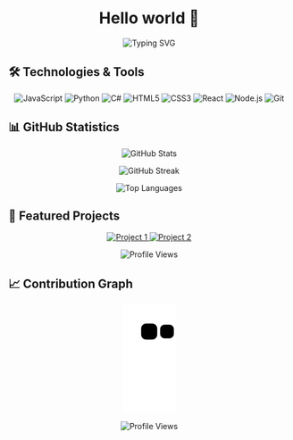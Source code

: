 <h1 align="center">Hello world 👋</h1>

<p align="center">
  <img src="https://readme-typing-svg.herokuapp.com?font=Fira+Code&pause=1000&color=F7F7F7&center=true&vCenter=true&width=435&lines=Full+Stack+Developer;Always+learning+new+things" alt="Typing SVG" />
</p>

## 🛠️ Technologies & Tools

<p align="center">
  <img src="https://img.shields.io/badge/-JavaScript-F7DF1E?style=flat-square&logo=javascript&logoColor=black" alt="JavaScript" />
  <img src="https://img.shields.io/badge/-Python-3776AB?style=flat-square&logo=python&logoColor=white" alt="Python" />
  <img src="https://img.shields.io/badge/-C%23-239120?style=flat-square&logo=c-sharp&logoColor=white" alt="C#" />
  <img src="https://img.shields.io/badge/-HTML5-E34F26?style=flat-square&logo=html5&logoColor=white" alt="HTML5" />
  <img src="https://img.shields.io/badge/-CSS3-1572B6?style=flat-square&logo=css3&logoColor=white" alt="CSS3" />
  <img src="https://img.shields.io/badge/-React-61DAFB?style=flat-square&logo=react&logoColor=black" alt="React" />
  <img src="https://img.shields.io/badge/-Node.js-339933?style=flat-square&logo=node.js&logoColor=white" alt="Node.js" />
  <img src="https://img.shields.io/badge/-Git-F05032?style=flat-square&logo=git&logoColor=white" alt="Git" />
</p>

## 📊 GitHub Statistics

<p align="center">
  <img src="https://github-readme-stats.vercel.app/api?username=toomanylog&show_icons=true&theme=tokyonight" alt="GitHub Stats" />
</p>

<p align="center">
  <img src="https://github-readme-streak-stats.herokuapp.com/?user=toomanylog&theme=tokyonight" alt="GitHub Streak" />
</p>

<p align="center">
  <img src="https://github-readme-stats.vercel.app/api/top-langs/?username=toomanylog&layout=compact&theme=tokyonight" alt="Top Languages" />
</p>

## 🌟 Featured Projects

<p align="center">
  <a href="https://github.com/toomanylog/random-project-1">
    <img src="https://github-readme-stats.vercel.app/api/pin/?username=toomanylog&repo=random-project-1&theme=tokyonight" alt="Project 1" />
  </a>
  <a href="https://github.com/toomanylog/random-project-2">
    <img src="https://github-readme-stats.vercel.app/api/pin/?username=toomanylog&repo=random-project-2&theme=tokyonight" alt="Project 2" />
  </a>
</p>

<p align="center">
  <img src="https://komarev.com/ghpvc/?username=toomanylog&color=blueviolet&style=flat-square&label=Profile+Views" alt="Profile Views" />
</p>

## 📈 Contribution Graph

<p align="center">
  <img src="https://github.com/toomanylog/toomanylog/blob/output/github-contribution-grid-snake.svg" alt="Snake animation" />
</p>

<p align="center">
  <img src="https://komarev.com/ghpvc/?username=toomanylog&color=blueviolet&style=flat-square&label=Profile+Views" alt="Profile Views" />
</p>
